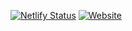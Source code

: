 
[![Netlify Status](https://api.netlify.com/api/v1/badges/413a71a3-a841-46bd-b98b-997dad949c40/deploy-status)](https://app.netlify.com/sites/natesite/deploys)
[![Website](https://img.shields.io/badge/Link-NateSite-blue)](https://ex0rift.github.io/NateSite/)

